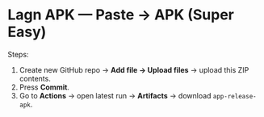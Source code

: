 # Lagn APK — Paste → APK (Super Easy)
Steps:
1) Create new GitHub repo → **Add file → Upload files** → upload this ZIP contents.
2) Press **Commit**.
3) Go to **Actions** → open latest run → **Artifacts** → download `app-release-apk`.
